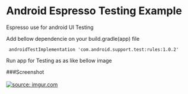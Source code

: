 # Android Espresso Testing Example
Espresso use for android UI Testing 

Add bellow dependencie on your build.gradle(app) file

```  androidTestImplementation 'com.android.support.test:rules:1.0.2' ```


Run app for Testing as as like bellow image

###Screenshot </br> </br>
<a href="https://imgur.com/GR6iZCQ"><img src="https://i.imgur.com/GR6iZCQ.png" title="source: imgur.com" /></a>


